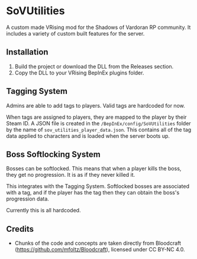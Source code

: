 # SoVUtilities

A custom made VRising mod for the Shadows of Vardoran RP community. It includes a variety of custom built features for the server.

## Installation
1. Build the project or download the DLL from the Releases section.
2. Copy the DLL to your VRising BepInEx plugins folder.

## Tagging System
Admins are able to add tags to players. Valid tags are hardcoded for now.

When tags are assigned to players, they are mapped to the player by their Steam ID. A JSON file is created in the `/BepInEx/config/SoVUtilities` folder by the name of `sov_utilities_player_data.json`. This contains all of the tag data applied to characters and is loaded when the server boots up.

## Boss Softlocking System
Bosses can be softlocked. This means that when a player kills the boss, they get no progression. It is as if they never killed it.

This integrates with the Tagging System. Softlocked bosses are associated with a tag, and if the player has the tag then they can obtain the boss's progression data.

Currently this is all hardcoded.

## Credits
- Chunks of the code and concepts are taken directly from Bloodcraft (https://github.com/mfoltz/Bloodcraft), licensed under CC BY-NC 4.0.